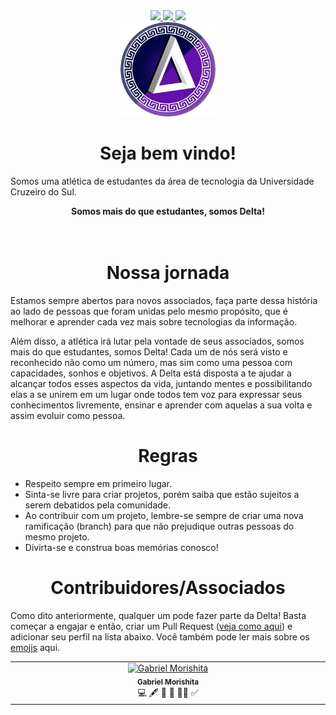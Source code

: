 <div align="center">
  <a href="#">
    <img src="https://media3.giphy.com/media/v1.Y2lkPTc5MGI3NjExYzcxM2ZjOGI1OGVmMmU0ZmIzYTg0MzY0MjUxNWJlYTg5ZGY2YTBlNCZlcD12MV9pbnRlcm5hbF9naWZzX2dpZklkJmN0PXM/X6igXqclj9f8Tf5XXG/giphy.gif" height="50">
  </a>

  <a href="#">
    <img src="https://readme-typing-svg.herokuapp.com?color=%238a2be2&size=24&center=true&vCenter=true&lines=Atlética+Delta+UNICSUL" />
  </a>

  <a href="#">
    <img src="https://media3.giphy.com/media/v1.Y2lkPTc5MGI3NjExYzcxM2ZjOGI1OGVmMmU0ZmIzYTg0MzY0MjUxNWJlYTg5ZGY2YTBlNCZlcD12MV9pbnRlcm5hbF9naWZzX2dpZklkJmN0PXM/X6igXqclj9f8Tf5XXG/giphy.gif" height="50">
  </a>
</div>

<div align="center">  
  <img src="https://github.com/DeltaUnicsul/.github/blob/main/profile/delta.png" width="30%">
</div>

<center> <h1> Seja bem vindo!</h1> </center>

Somos uma atlética de estudantes da área de tecnologia da Universidade Cruzeiro do Sul.

<center> <b>Somos mais do que estudantes, somos Delta!</b> </center>

<br />
<br />

<center> <h1> Nossa jornada </h1> </center>

Estamos sempre abertos para novos associados, faça parte dessa história ao lado de pessoas que foram unidas pelo mesmo propósito, que é melhorar e aprender cada vez mais sobre tecnologias da informação.

Além disso, a atlética irá lutar pela vontade de seus associados, somos mais do que estudantes, somos Delta! Cada um de nós será visto e reconhecido não como um número, mas sim como uma pessoa com capacidades, sonhos e objetivos. A Delta está disposta a te ajudar a alcançar todos esses aspectos da vida, juntando mentes e possibilitando elas a se unirem em um lugar onde todos tem voz para expressar seus conhecimentos livremente, ensinar e aprender com aquelas a sua volta e assim evoluir como pessoa.

<center> <h1> Regras </h1> </center>

- Respeito sempre em primeiro lugar.
- Sinta-se livre para criar projetos, porém saiba que estão sujeitos a serem debatidos pela comunidade.
- Ao contribuir com um projeto, lembre-se sempre de criar uma nova ramificação (branch) para que não prejudique outras pessoas do mesmo projeto.
- Divirta-se e construa boas memórias conosco!

<center> <h1> Contribuidores/Associados </h1> </center>

Como dito anteriormente, qualquer um pode fazer parte da Delta! Basta começar a engajar e então, criar um Pull Request ([veja como aqui](https://allcontributors.org/docs/en/emoji-key)) e adicionar seu perfil na lista abaixo. Você também pode ler mais sobre os [emojis](https://allcontributors.org/docs/pt-br/emoji-key) aqui.

<table>
  <tbody>
    <tr>
      <td align="center" valign="top" width="14.28%">
        <a href="https://github.com/Mourishitz">
          <img src="https://avatars.githubusercontent.com/Mourishitz" width="100px;" alt="Gabriel Morishita"/>
          <br />
          <sub><b>Gabriel Morishita</b></sub>
        </a>
        <br />
        <span title="Código">💻</span>
        <span title="Conteúdo">🖋</span>
        <span title="Documentação">📖</span>
        <span title="Design">🎨</span>
        <span title="Mentoria">🧑‍🏫</span>
        <span title="Tutorial">✅</span>
      </td>
    </tr>
  </tbody>
</table>
